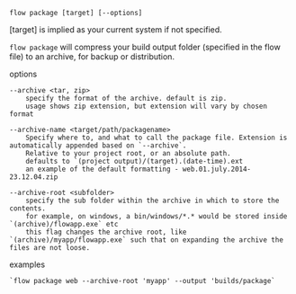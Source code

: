 `flow package [target] [--options]`

  [target] is implied as your current system if not specified.

  `flow package` will compress your build output folder (specified in the flow file) to an archive, for backup or distribution.

  options

    --archive <tar, zip>   
        specify the format of the archive. default is zip.
        usage shows zip extension, but extension will vary by chosen format

    --archive-name <target/path/packagename>   
        Specify where to, and what to call the package file. Extension is automatically appended based on `--archive`.  
        Relative to your project root, or an absolute path.   
        defaults to `(project output)/(target).(date-time).ext
        an example of the default formatting - web.01.july.2014-23.12.04.zip

    --archive-root <subfolder>   
        specify the sub folder within the archive in which to store the contents.   
        for example, on windows, a bin/windows/*.* would be stored inside `(archive)/flowapp.exe` etc   
        this flag changes the archive root, like `(archive)/myapp/flowapp.exe` such that on expanding the archive the files are not loose.

  examples   

    `flow package web --archive-root 'myapp' --output 'builds/package`